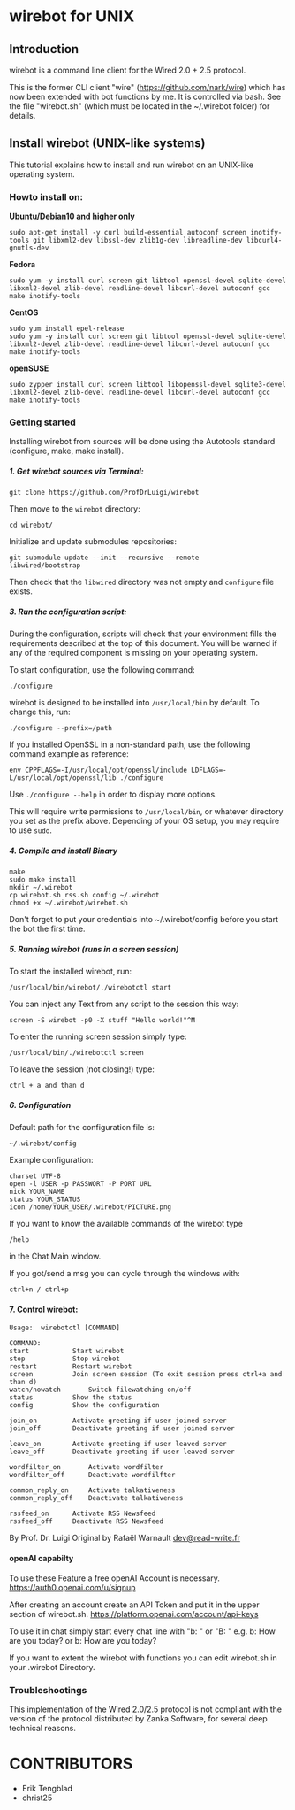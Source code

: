 # wirebot for UNIX

## Introduction

wirebot is a command line client for the Wired 2.0 + 2.5 protocol.

This is the former CLI client "wire" (https://github.com/nark/wire) which has now been extended with bot functions by me. It is controlled via bash. See the file "wirebot.sh" (which must be located in the ~/.wirebot folder) for details.

## Install wirebot (UNIX-like systems)

This tutorial explains how to install and run wirebot on an UNIX-like operating system.

### Howto install on:

**Ubuntu/Debian10 and higher only**

	sudo apt-get install -y curl build-essential autoconf screen inotify-tools git libxml2-dev libssl-dev zlib1g-dev libreadline-dev libcurl4-gnutls-dev

**Fedora**
	
	sudo yum -y install curl screen git libtool openssl-devel sqlite-devel libxml2-devel zlib-devel readline-devel libcurl-devel autoconf gcc make inotify-tools

**CentOS**

	sudo yum install epel-release
	sudo yum -y install curl screen git libtool openssl-devel sqlite-devel libxml2-devel zlib-devel readline-devel libcurl-devel autoconf gcc make inotify-tools

**openSUSE**

	sudo zypper install curl screen libtool libopenssl-devel sqlite3-devel libxml2-devel zlib-devel readline-devel libcurl-devel autoconf gcc make inotify-tools
	
### Getting started

Installing wirebot from sources will be done using the Autotools standard (configure, make, make install).

##### 1. Get wirebot sources via Terminal:

	git clone https://github.com/ProfDrLuigi/wirebot

Then move to the `wirebot` directory:

	cd wirebot/

Initialize and update submodules repositories:

	git submodule update --init --recursive --remote
	libwired/bootstrap

Then check that the `libwired` directory was not empty and `configure` file exists.

##### 3. Run the configuration script:

During the configuration, scripts will check that your environment fills the requirements described at the top of this document. You will be warned if any of the required component is missing on your operating system.

To start configuration, use the following command:

	./configure

wirebot is designed to be installed into `/usr/local/bin` by default. To change this, run:

	./configure --prefix=/path	

If you installed OpenSSL in a non-standard path, use the following command example as reference:

	env CPPFLAGS=-I/usr/local/opt/openssl/include LDFLAGS=-L/usr/local/opt/openssl/lib ./configure

Use `./configure --help` in order to display more options.

This will require write permissions to `/usr/local/bin`, or whatever directory you set as the prefix above. Depending of your OS setup, you may require to use `sudo`.

##### 4. Compile and install Binary
	make
	sudo make install
	mkdir ~/.wirebot
	cp wirebot.sh rss.sh config ~/.wirebot
	chmod +x ~/.wirebot/wirebot.sh

Don't forget to put your credentials into ~/.wirebot/config before you start the bot the first time.

##### 5. Running wirebot (runs in a screen session)

To start the installed wirebot, run:

	/usr/local/bin/wirebot/./wirebotctl start

You can inject any Text from any script to the session this way:
	
	screen -S wirebot -p0 -X stuff "Hello world!"^M

To enter the running screen session simply type:
	
	/usr/local/bin/./wirebotctl screen
	
To leave the session (not closing!) type:

	ctrl + a and than d

##### 6. Configuration

Default path for the configuration file is:

	~/.wirebot/config
	
Example configuration:

	charset UTF-8
	open -l USER -p PASSWORT -P PORT URL
	nick YOUR_NAME
	status YOUR_STATUS
	icon /home/YOUR_USER/.wirebot/PICTURE.png
	
If you want to know the available commands of the wirebot type

	/help
	
in the Chat Main window.

If you got/send a msg you can cycle through the windows with:

	ctrl+n / ctrl+p

#### 7. Control wirebot:

	Usage:  wirebotctl [COMMAND]

	COMMAND:
	start			Start wirebot
	stop			Stop wirebot
	restart			Restart wirebot
	screen			Join screen session (To exit session press ctrl+a and than d)
	watch/nowatch		Switch filewatching on/off
	status			Show the status
	config			Show the configuration
	
	join_on			Activate greeting if user joined server
	join_off		Deactivate greeting if user joined server
	
	leave_on		Activate greeting if user leaved server
	leave_off		Deactivate greeting if user leaved server

	wordfilter_on		Activate wordfilter
	wordfilter_off		Deactivate wordfilfter
	
	common_reply_on		Activate talkativeness
	common_reply_off	Deactivate talkativeness	
	
	rssfeed_on		Activate RSS Newsfeed
	rssfeed_off		Deactivate RSS Newsfeed

By Prof. Dr. Luigi 
Original by Rafaël Warnault <dev@read-write.fr>

#### openAI capabilty ####
To use these Feature a free openAI Account is necessary. 
https://auth0.openai.com/u/signup

After creating an account create an API Token and put it in the upper section of wirebot.sh.
https://platform.openai.com/account/api-keys

To use it in chat simply start every chat line with "b: " or "B: " e.g.
		b: How are you today?
or
		b: How are you today?

If you want to extent the wirebot with functions you can edit wirebot.sh in your .wirebot Directory.

### Troubleshootings

This implementation of the Wired 2.0/2.5 protocol is not compliant with the version of the protocol distributed by Zanka Software, for several deep technical reasons.

CONTRIBUTORS
============

- Erik Tengblad
- christ25
